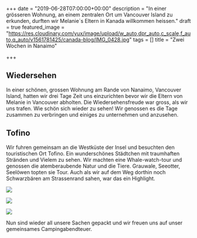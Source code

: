 +++
date = "2019-06-28T07:00:00+00:00"
description = "In einer grösseren Wohnung, an einem zentralen Ort um Vancouver Island zu erkunden, durften wir Melanie`s Eltern in Kanada willkommen heissen."
draft = true
featured_image = "https://res.cloudinary.com/yux/image/upload/w_auto,dpr_auto,c_scale,f_auto,q_auto/v1561781425/canada-blog/IMG_0428.jpg"
tags = []
title = "Zwei Wochen in Nanaimo"

+++
## Wiedersehen

In einer schönen, grossen Wohnung am Rande von Nanaimo, Vancouver Island, hatten wir drei Tage Zeit uns einzurichten bevor wir die Eltern von Melanie in Vancouver abholten. Die Wiedersehensfreude war gross, als wir uns trafen. Wie schön sich wieder zu sehen! Wir genossen es die Tage zusammen zu verbringen und einiges zu unternehmen und anzusehen.

## Tofino

Wir fuhren gemeinsam an die Westküste der Insel und besuchten den touristischen Ort Tofino. Ein wunderschönes Städtchen mit traumhaften Stränden und Vielem zu sehen. Wir machten eine Whale-watch-tour und genossen die atemberaubende Natur und die Tiere. Grauwale, Seeotter, Seelöwen topten sie Tour. Auch als wir auf dem Weg dorthin noch Schwarzbären am Strassenrand sahen, war das ein Highlight.

![](https://res.cloudinary.com/yux/image/upload/w_auto,dpr_auto,c_scale,f_auto,q_auto/v1561782831/canada-blog/_DSC7751.jpg)

![](https://res.cloudinary.com/yux/image/upload/w_auto,dpr_auto,c_scale,f_auto,q_auto/v1561782617/canada-blog/IMG_0514.jpg)

![](https://res.cloudinary.com/yux/image/upload/w_auto,dpr_auto,c_scale,f_auto,q_auto/v1561782471/canada-blog/IMG_0523.jpg)

Nun sind wieder all unsere Sachen gepackt und wir freuen uns auf unser gemeinsames Campingabendteuer.